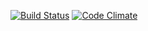 [![Build Status](https://travis-ci.org/JohnnyR1co/fashcards.svg)](https://travis-ci.org/JohnnyR1co/fashcards)
[![Code Climate](https://codeclimate.com/github/JohnnyR1co/fashcards/badges/gpa.svg)](https://codeclimate.com/github/JohnnyR1co/fashcards)
